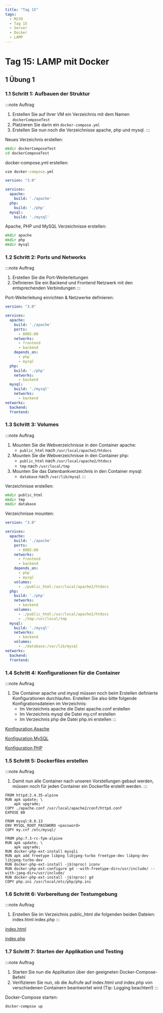 ```yaml
---
title: "Tag 15"
tags:
  - M239
  - Tag 15
  - Server
  - Docker
  - LAMP
---
```


# Tag 15: LAMP mit Docker

## 1 Übung 1

### 1.1 Schritt 1: Aufbauen der Struktur

:::note Auftrag
1. Erstellen Sie auf Ihrer VM ein Verzeichnis mit dem Namen `dockerComposeTest`
2. Platzieren Sie darin ein `docker-compose.yml`
3. Erstellen Sie nun noch die Verzeichnisse apache, php und mysql.
:::

Neues Verzeichnis erstellen:

```cmd
mkdir dockerComposeTest
cd dockerComposeTest
```

docker-compose.yml erstellen:

```cmd
vim docker-compose.yml
```

```yml title="docker-compose.yml"
version: "3.0"

services:
  apache:
    build: './apache'
  php:
    build: './php'
  mysql:
    build: './mysql'
```

Apache, PHP und MySQL Verzeichnisse erstellen:

```cmd
mkdir apache
mkdir php
mkdir mysql
```

### 1.2 Schritt 2: Ports und Networks

:::note Auftrag
1. Erstellen Sie die Port-Weiterleitungen
2. Definieren Sie ein Backend und Frontend Netzwerk mit den entsprechenden Verbindungen
:::

Port-Weiterleitung einrichten & Netzwerke definieren:

```yml title="docker-compose.yml"
version: "3.0"

services:
  apache:
    build: './apache'
    ports:
      - 8085:80
    networks:
      - frontend
      - backend
    depends_on:
      - php
      - mysql
  php:
    build: './php'
    networks:
      - backend
  mysql:
    build: './mysql'
    networks:
      - backend
networks:
  backend:
  frontend:
```

### 1.3 Schritt 3: Volumes

:::note Auftrag
1. Mounten Sie die Webverzeichnisse in den Container apache:
    - `public_html` nach `/usr/local/apache2/htdocs`
2. Mounten Sie die Webverzeichnisse in den Container php:
    - `public_html` nach `/usr/local/apache2/htdocs`
    - `tmp` nach `/usr/local/tmp`
3. Mounten Sie das Datenbankverzeichnis in den Container mysql:
    - `database` nach `/var/lib/mysql`
:::

Verzeichnisse erstellen:

```cmd
mkdir public_html
mkdir tmp
mkdir database
```

Verzeichnisse mounten:

```yml title="docker-compose.yml"
version: "3.0"

services:
  apache:
    build: './apache'
    ports:
      - 8085:80
    networks:
      - frontend
      - backend
    depends_on:
      - php
      - mysql
    volumes:
      - ./public_html:/usr/local/apache2/htdocs
  php:
    build: './php'
    networks:
      - backend
    volumes:
      - ./public_html:/usr/local/apache2/htdocs
      - ./tmp:/usr/local/tmp
  mysql:
    build: './mysql'
    networks:
      - backend
    volumes:
      - ./database:/var/lib/mysql
networks:
  backend:
  frontend:
```

### 1.4 Schritt 4: Konfigurationen für die Container

:::note Auftrag
1. Die Container apache und mysql müssen noch beim Erstellen definierte Konfigurationen durchlaufen. Erstellen Sie also bitte folgende Konfigrationsdateien im Verzeichnis:
    - Im Verzeichnis apache die Datei apache.conf erstellen
    - Im Verzeichnis mysql die Datei my.cnf erstellen
    - Im Verzeichnis php die Datei php.ini erstellen
:::

[Konfiguration Apache](/appendix/M239/docker_compose_konfigurationen#apacheapacheconf)

[Konfiguration MySQL](/appendix/M239/docker_compose_konfigurationen#mysqlmycnf)

[Konfiguration PHP](/appendix/M239/docker_compose_konfigurationen#phpphpini)

### 1.5 Schritt 5: Dockerfiles erstellen

:::note Auftrag
1. Damit nun alle Container nach unseren Vorstellungen gebaut werden, müssen noch für jeden Container ein Dockerfile erstellt werden.
:::

```docker title="./apache/Dockerfile"
FROM httpd:2.4.35-alpine
RUN apk update; \
    apk upgrade;
COPY ./apache.conf /usr/local/apache2/conf/httpd.conf
EXPOSE 80
```

```docker title="./mysql/Dockerfile"
FROM mysql:8.0.13
ENV MYSQL_ROOT_PASSWORD <password>
COPY my.cnf /etc/mysql/
```

```docker title="./php/Dockerfile"
FROM php:7.3-rc-fpm-alpine
RUN apk update; \
    apk upgrade;
RUN docker-php-ext-install mysqli
RUN apk add freetype libpng libjpeg-turbo freetype-dev libpng-dev libjpeg-turbo-dev
RUN docker-php-ext-install -j$(nproc) iconv 
RUN docker-php-ext-configure gd --with-freetype-dir=/usr/include/ --with-jpeg-dir=/usr/include/ 
RUN docker-php-ext-install -j$(nproc) gd
COPY php.ini /usr/local/etc/php/php.ini
```

### 1.6 Schritt 6: Vorbereitung der Testumgebung

:::note Auftrag
1. Erstellen Sie im Verzeichnis public_html die folgenden beiden Dateien:
    index.html
    index.php
:::

[index.html](/appendix/M239/docker_compose_konfigurationen#indexhtml)

[index.php](/appendix/M239/docker_compose_konfigurationen#indexphp)

### 1.7 Schritt 7: Starten der Applikation und Testing

:::note Auftrag
1. Starten Sie nun die Applikation über den geeigneten Docker-Compose-Befehl
2. Verifizieren Sie nun, ob die Aufrufe auf index.html und index.php von verschiedenen Containern beantwortet wird (Tip: Logging beachten!)
:::

Docker-Compose starten:

```cmd
docker-compose up
```
